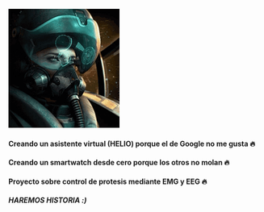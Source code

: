 
![](https://github.com/NoSoyDani/NoSoyDani/blob/master/tenor.gif)

#### Creando un asistente virtual (HELIO) porque el de Google no me gusta :fire: 

#### Creando un smartwatch desde cero porque los otros no molan :fire:

#### Proyecto sobre control de protesis mediante EMG y EEG  :fire:

#### _HAREMOS HISTORIA :)_ 
